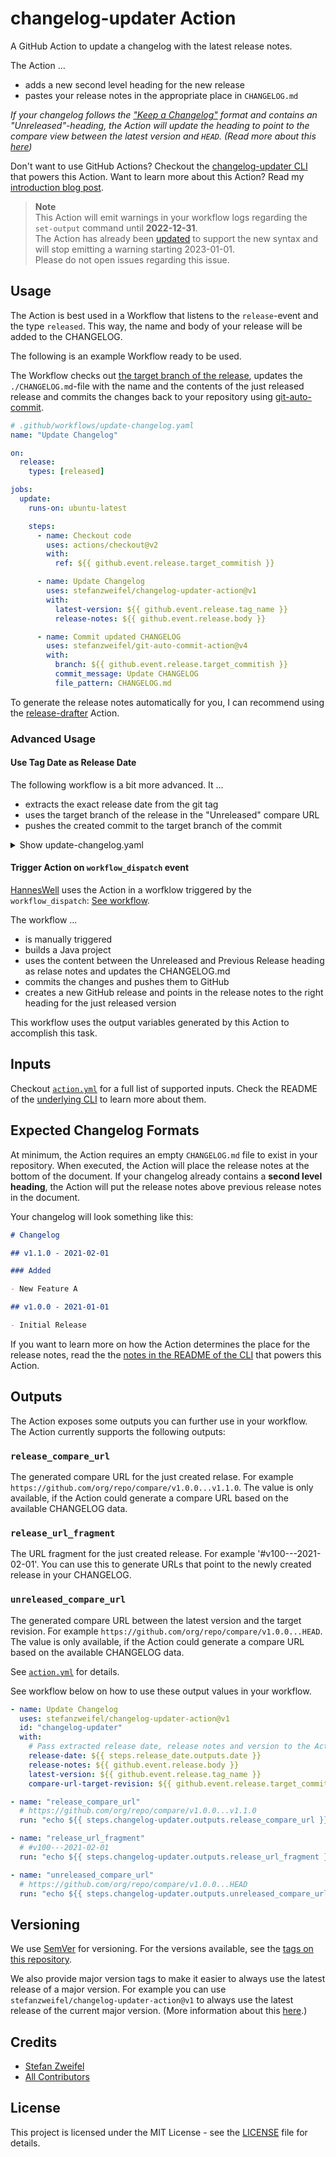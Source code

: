 # changelog-updater Action

A GitHub Action to update a changelog with the latest release notes.

The Action …

- adds a new second level heading for the new release
- pastes your release notes in the appropriate place in `CHANGELOG.md`

*If your changelog follows the ["Keep a Changelog"](https://keepachangelog.com/) format and contains an "Unreleased"-heading, the Action will update the heading to point to the compare view between the latest version and `HEAD`. (Read more about this [here](https://github.com/stefanzweifel/php-changelog-updater#expected-changelog-formats))*

Don't want to use GitHub Actions? Checkout the [changelog-updater CLI](https://github.com/stefanzweifel/php-changelog-updater) that powers this Action.
Want to learn more about this Action? Read my [introduction blog post](https://stefanzweifel.io/posts/2021/11/13/introducing-the-changelog-updater-action).


> **Note**  
> This Action will emit warnings in your workflow logs regarding the `set-output` command until **2022-12-31**.   
> The Action has already been [updated](https://github.com/stefanzweifel/php-changelog-updater/pull/30) to support the new syntax and will stop emitting a warning starting 2023-01-01.   
> Please do not open issues regarding this issue.

## Usage

The Action is best used in a Workflow that listens to the `release`-event and the type `released`. This way, the name and body of your release will be added to the CHANGELOG.

The following is an example Workflow ready to be used.

The Workflow checks out [the target branch of the release](https://docs.github.com/en/rest/reference/releases#create-a-release--parameters), updates the `./CHANGELOG.md`-file with the name and the contents of the just released release and commits the changes back to your repository using [git-auto-commit](https://github.com/stefanzweifel/git-auto-commit-action).

```yaml
# .github/workflows/update-changelog.yaml
name: "Update Changelog"

on:
  release:
    types: [released]

jobs:
  update:
    runs-on: ubuntu-latest

    steps:
      - name: Checkout code
        uses: actions/checkout@v2
        with:
          ref: ${{ github.event.release.target_commitish }}

      - name: Update Changelog
        uses: stefanzweifel/changelog-updater-action@v1
        with:
          latest-version: ${{ github.event.release.tag_name }}
          release-notes: ${{ github.event.release.body }}

      - name: Commit updated CHANGELOG
        uses: stefanzweifel/git-auto-commit-action@v4
        with:
          branch: ${{ github.event.release.target_commitish }}
          commit_message: Update CHANGELOG
          file_pattern: CHANGELOG.md
```

To generate the release notes automatically for you, I can recommend using the [release-drafter](https://github.com/release-drafter/release-drafter) Action. 

### Advanced Usage

#### Use Tag Date as Release Date

The following workflow is a bit more advanced. It …

- extracts the exact release date from the git tag
- uses the target branch of the release in the "Unreleased" compare URL
- pushes the created commit to the target branch of the commit

<details>
  
<summary>Show update-changelog.yaml</summary>
  
```yaml
# .github/workflows/update-changelog.yaml
name: "Update Changelog"

on:
  release:
    types: [released]

jobs:
  update:
    runs-on: ubuntu-latest

    steps:
      - name: Checkout code
        uses: actions/checkout@v2
        with:
          # Fetch entire history of repository to ensure relase date can be
          # extracted from commit of the given tag.
          fetch-depth: 0
          # Checkout target branch of this release. Ensures that the CHANGELOG
          # is not out of date.
          ref: ${{ github.event.release.target_commitish }}

      - name: Extract release date from git tag
        id: release_date
        run: |
          echo "::set-output name=date::$(git log -1 --date=short --format=%ad '${{ github.event.release.tag_name }}')"

      - name: Update Changelog
        uses: stefanzweifel/changelog-updater-action@v1
        with:
          # Pass extracted release date, release notes and version to the Action.
          release-date: ${{ steps.release_date.outputs.date }}
          release-notes: ${{ github.event.release.body }}
          latest-version: ${{ github.event.release.tag_name }}
          compare-url-target-revision: ${{ github.event.release.target_commitish }}

      - name: Commit updated CHANGELOG
        uses: stefanzweifel/git-auto-commit-action@v4
        with:
          # Push updated CHANGELOG to release target branch.
          branch: ${{ github.event.release.target_commitish }}
          commit_message: Update CHANGELOG
          file_pattern: CHANGELOG.md
```
  
</details>

#### Trigger Action on `workflow_dispatch` event

[HannesWell](https://github.com/HannesWell) uses the Action in a worfklow triggered by the `workflow_dispatch`: [See workflow](https://github.com/axkr/symja_android_library/blob/b371b64b0893e20a738cf4db23e3a0fafa679b6b/.github/workflows/maven-perform-release.yml).

The workflow …

- is manually triggered
- builds a Java project
- uses the content between the Unreleased and Previous Release heading as relase notes and updates the CHANGELOG.md
- commits the changes and pushes them to GitHub
- creates a new GitHub release and points in the release notes to the right heading for the just released version

This workflow uses the output variables generated by this Action to accomplish this task.

## Inputs

Checkout [`action.yml`](https://github.com/stefanzweifel/changelog-updater-action/blob/main/action.yml) for a full list of supported inputs. 
Check the README of the [underlying CLI](https://github.com/stefanzweifel/php-changelog-updater#cli-options) to learn more about them.

## Expected Changelog Formats

At minimum, the Action requires an empty `CHANGELOG.md` file to exist in your repository.
When executed, the Action will place the release notes at the bottom of the document.
If your changelog already contains a **second level heading**, the Action will put the release notes above previous release notes in the document.

Your changelog will look something like this:

```md
# Changelog

## v1.1.0 - 2021-02-01

### Added

- New Feature A

## v1.0.0 - 2021-01-01

- Initial Release
```

If you want to learn more on how the Action determines the place for the release notes, read the the [notes in the README of the CLI](https://github.com/stefanzweifel/php-changelog-updater#expected-changelog-formats) that powers this Action.

## Outputs

The Action exposes some outputs you can further use in your workflow. The Action currently supports the following outputs:

### `release_compare_url`
The generated compare URL for the just created relase. For example `https://github.com/org/repo/compare/v1.0.0...v1.1.0`.
The value is only available, if the Action could generate a compare URL based on the available CHANGELOG data.

### `release_url_fragment`
The URL fragment for the just created release. For example '#v100---2021-02-01'. You can use this to generate URLs that point to the newly created release in your CHANGELOG.

### `unreleased_compare_url`
The generated compare URL between the latest version and the target revision. For example `https://github.com/org/repo/compare/v1.0.0...HEAD`.
The value is only available, if the Action could generate a compare URL based on the available CHANGELOG data.

See [`action.yml`](https://github.com/stefanzweifel/changelog-updater-action/blob/main/action.yml) for details.

See workflow below on how to use these output values in your workflow.

```yaml
- name: Update Changelog
  uses: stefanzweifel/changelog-updater-action@v1
  id: "changelog-updater"
  with:
    # Pass extracted release date, release notes and version to the Action.
    release-date: ${{ steps.release_date.outputs.date }}
    release-notes: ${{ github.event.release.body }}
    latest-version: ${{ github.event.release.tag_name }}
    compare-url-target-revision: ${{ github.event.release.target_commitish }}

- name: "release_compare_url"
  # https://github.com/org/repo/compare/v1.0.0...v1.1.0
  run: "echo ${{ steps.changelog-updater.outputs.release_compare_url }}"

- name: "release_url_fragment"
  # #v100---2021-02-01
  run: "echo ${{ steps.changelog-updater.outputs.release_url_fragment }}"

- name: "unreleased_compare_url"
  # https://github.com/org/repo/compare/v1.0.0...HEAD
  run: "echo ${{ steps.changelog-updater.outputs.unreleased_compare_url }}"
```

## Versioning

We use [SemVer](http://semver.org/) for versioning. For the versions available, see the [tags on this repository](https://github.com/stefanzweifel/changelog-updater-action/tags).

We also provide major version tags to make it easier to always use the latest release of a major version. For example you can use `stefanzweifel/changelog-updater-action@v1` to always use the latest release of the current major version.
(More information about this [here](https://help.github.com/en/actions/building-actions/about-actions#versioning-your-action).)

## Credits

* [Stefan Zweifel](https://github.com/stefanzweifel)
* [All Contributors](https://github.com/stefanzweifel/changelog-updater-action/graphs/contributors)

## License

This project is licensed under the MIT License - see the [LICENSE](https://github.com/stefanzweifel/changelog-updater-action/blob/main/LICENSE) file for details.
